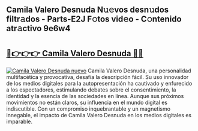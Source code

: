 ## Camila Valero Desnuda N𝚞𝚎vos desn𝚞dos filtr𝚊dos - Parts-E2J F𝚘tos vid𝚎o - C𝚘ntenido atr𝚊ctivo 9e6w4

# <h2><a href="http://mbe5cch.tromn.icu/?c=Camila+Valero+Desnuda">🔗👉👉👉 Camila Valero Desnuda 🔗🔗</a></h2>

[![Camila Valero Desnuda nuevo](https://i.imgur.com/pEAQMta.gif)](http://mbe5cch.tromn.icu/?c=Camila+Valero+Desnuda)
Camila Valero Desnuda, una personalidad multifacética y provocativa, desafía la descripción fácil. Su uso innovador de los medios digitales para la autopresentación ha cautivado y enfurecido a los espectadores, estimulando debates sobre el consentimiento, la identidad y la esencia de las sociedades en línea. Aunque sus próximos movimientos no están claros, su influencia en el mundo digital es indiscutible. Con un compromiso inquebrantable y un magnetismo innegable, el impacto de Camila Valero Desnuda en los medios digitales es imparable.

